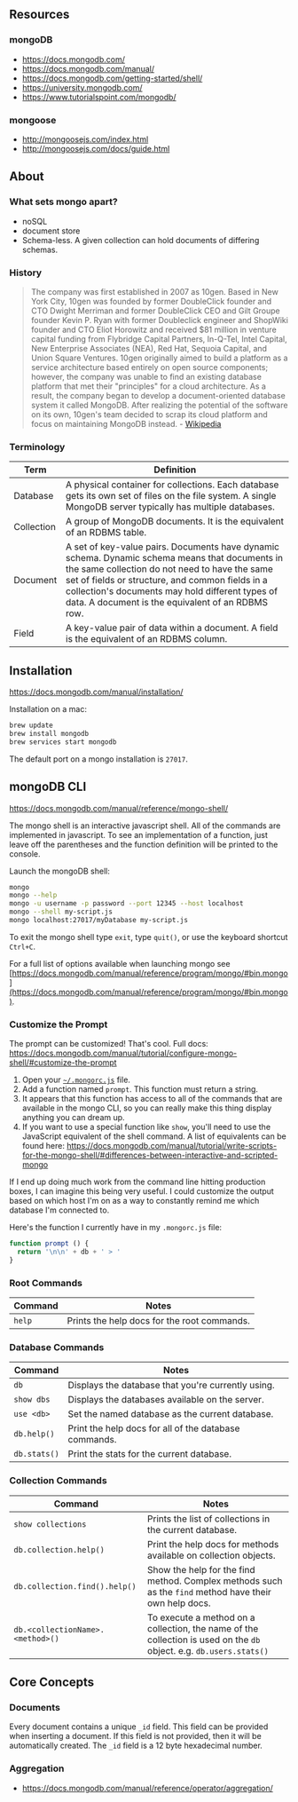 ## Resources

### mongoDB

- https://docs.mongodb.com/
- https://docs.mongodb.com/manual/
- https://docs.mongodb.com/getting-started/shell/ 
- https://university.mongodb.com/
- https://www.tutorialspoint.com/mongodb/

### mongoose

- http://mongoosejs.com/index.html
- http://mongoosejs.com/docs/guide.html

## About

### What sets mongo apart?

- noSQL
- document store
- Schema-less. A given collection can hold documents of differing schemas.

### History

> The company was first established in 2007 as 10gen. Based in New York City, 10gen was founded by former DoubleClick founder and CTO Dwight Merriman and former DoubleClick CEO and Gilt Groupe founder Kevin P. Ryan with former Doubleclick engineer and ShopWiki founder and CTO Eliot Horowitz and received $81 million in venture capital funding from Flybridge Capital Partners, In-Q-Tel, Intel Capital, New Enterprise Associates (NEA), Red Hat, Sequoia Capital, and Union Square Ventures. 10gen originally aimed to build a platform as a service architecture based entirely on open source components; however, the company was unable to find an existing database platform that met their "principles" for a cloud architecture. As a result, the company began to develop a document-oriented database system it called MongoDB. After realizing the potential of the software on its own, 10gen's team decided to scrap its cloud platform and focus on maintaining MongoDB instead. - [Wikipedia](https://en.wikipedia.org/wiki/MongoDB_Inc.#History)

### Terminology

Term | Definition
--- | ---
Database | A physical container for collections. Each database gets its own set of files on the file system. A single MongoDB server typically has multiple databases.
Collection | A group of MongoDB documents. It is the equivalent of an RDBMS table.
Document | A set of key-value pairs. Documents have dynamic schema. Dynamic schema means that documents in the same collection do not need to have the same set of fields or structure, and common fields in a collection's documents may hold different types of data. A document is the equivalent of an RDBMS row.
Field | A key-value pair of data within a document. A field is the equivalent of an RDBMS column.

## Installation

https://docs.mongodb.com/manual/installation/

Installation on a mac:
```bash
brew update
brew install mongodb
brew services start mongodb
```

The default port on a mongo installation is `27017`.

## mongoDB CLI

https://docs.mongodb.com/manual/reference/mongo-shell/

The mongo shell is an interactive javascript shell. All of the commands are implemented in javascript. To see an implementation of a function, just leave off the parentheses and the function definition will be printed to the console. 

Launch the mongoDB shell:

```bash
mongo
mongo --help
mongo -u username -p password --port 12345 --host localhost
mongo --shell my-script.js
mongo localhost:27017/myDatabase my-script.js
```

To exit the mongo shell type `exit`, type `quit()`, or use the keyboard shortcut `Ctrl+C`.

For a full list of options available when launching mongo see [https://docs.mongodb.com/manual/reference/program/mongo/#bin.mongo](https://docs.mongodb.com/manual/reference/program/mongo/#bin.mongo).

### Customize the Prompt

The prompt can be customized! That's cool. Full docs: https://docs.mongodb.com/manual/tutorial/configure-mongo-shell/#customize-the-prompt

1. Open your [`~/.mongorc.js`](https://docs.mongodb.com/manual/reference/program/mongo/#mongo-mongorc-file) file.
1. Add a function named `prompt`. This function must return a string.
1. It appears that this function has access to all of the commands that are available in the mongo CLI, so you can really make this thing display anything you can dream up.
1. If you want to use a special function like `show`, you'll need to use the JavaScript equivalent of the shell command. A list of equivalents can be found here: https://docs.mongodb.com/manual/tutorial/write-scripts-for-the-mongo-shell/#differences-between-interactive-and-scripted-mongo

If I end up doing much work from the command line hitting production boxes, I can imagine this being very useful. I could customize the output based on which host I'm on as a way to constantly remind me which database I'm connected to. 

Here's the function I currently have in my `.mongorc.js` file:

```js
function prompt () {
  return '\n\n' + db + ' > '
}
```

### Root Commands

Command | Notes
--- | ---
`help` | Prints the help docs for the root commands.


### Database Commands

Command | Notes
--- | ---
`db` | Displays the database that you're currently using.
`show dbs` | Displays the databases available on the server.
`use <db>` | Set the named database as the current database.
`db.help()` | Print the help docs for all of the database commands.
`db.stats()` | Print the stats for the current database.

### Collection Commands

Command | Notes
--- | ---
`show collections` | Prints the list of collections in the current database.
`db.collection.help()` | Print the help docs for methods available on collection objects.
`db.collection.find().help()` | Show the help for the find method. Complex methods such as the `find` method have their own help docs.
`db.<collectionName>.<method>()` | To execute a method on a collection, the name of the collection is used on the `db` object. e.g. `db.users.stats()`

## Core Concepts

### Documents

Every document contains a unique `_id` field. This field can be provided when inserting a document. If this field is not provided, then it will be automatically created. The `_id` field is a 12 byte hexadecimal number.

### Aggregation

- https://docs.mongodb.com/manual/reference/operator/aggregation/
